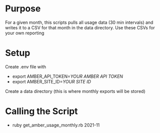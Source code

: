 # Purpose
For a given month, this scripts pulls all usage data (30 min intervals) and writes it to a CSV for that month in the data directory.
Use these CSVs for your own reporting

# Setup
Create .env file with
- export AMBER_API_TOKEN=*YOUR AMBER API TOKEN*
- export AMBER_SITE_ID=*YOUR SITE ID*
  
Create a data directory (this is where monthly exports will be stored) 

# Calling the Script 
- ruby get_amber_usage_monthly.rb 2021-11 

